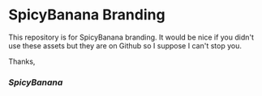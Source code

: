 # SpicyBanana Branding
This repository is for SpicyBanana branding. It would be nice if you didn't use these assets but they are on Github so I suppose I can't stop you.

Thanks,
### *SpicyBanana*
